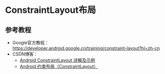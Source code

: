 # ConstraintLayout布局

## 参考教程
+ Google官方教程：https://developer.android.google.cn/training/constraint-layout?hl=zh-cn
+ CSDN博客：
  + [Android ConstraintLayout 详解及示例](https://blog.csdn.net/klylove/article/details/121967701)
  + [Android 约束布局（ConstraintLayout）](https://blog.csdn.net/Johnny2004/article/details/121627134)
